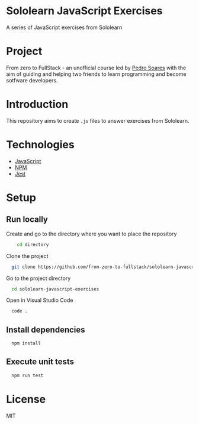 # Sololearn JavaScript Exercises

A series of JavaScript exercises from Sololearn

# Project

From zero to FullStack - an unofficial course led by [Pedro Soares](https://github.com/pncsoares) with the aim of guiding and helping two friends to learn programming and become sotfware developers.  

# Introduction

This repository aims to create `.js` files to answer exercises from Sololearn.

# Technologies 

- [JavaScript](https://www.w3schools.com/js/default.asp)
- [NPM](https://www.npmjs.com)
- [Jest](https://jestjs.io)

# Setup

## Run locally

Create and go to the directory where you want to place the repository  

```bash
    cd directory
```
Clone the project

```bash
  git clone https://github.com/from-zero-to-fullstack/sololearn-javascript-exercises
```

Go to the project directory

```bash
  cd sololearn-javascript-exercises
```

Open in Visual Studio Code

```bash
  code .
```

## Install dependencies

```bash
  npm install
```

## Execute unit tests

```bash
  npm run test
```

# License

MIT